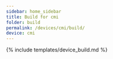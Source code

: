 ```yaml
---
sidebar: home_sidebar
title: Build for cmi
folder: build
permalink: /devices/cmi/build/
device: cmi
---
```

{% include templates/device_build.md %}
